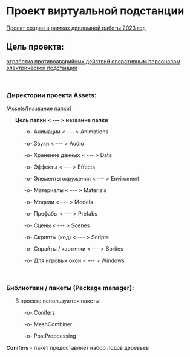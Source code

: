 # Проект виртуальной подстанции
<u>Проект создан в рамках дипломной работы 2023 год</u></p>

## Цель проекта:
<p><u>отработка противоаварийных действий оперативным персоналом электрической подстанции</u></p>
<br/>

### Директории проекта Assets:
<p><u>/Assets/[название папки]</u></p>
<ul>
    <p><b>Цель папки < --- > название папки</b></p>
    <ol>-o- Анимации < --- > Animations</ol>
    <ol>-o- Звуки < --- > Audio</ol>
    <ol>-o- Хранение данных < --- > Data</ol>
    <ol>-o- Эффекты < --- > Effects</ol>
    <ol>-o- Элементы окружения < --- > Enviroment</ol>
    <ol>-o- Материалы < --- > Materials</ol>
    <ol>-o- Модели < --- > Models</ol>
    <ol>-o- Префабы < --- > Prefabs</ol>
    <ol>-o- Сцены < --- > Scenes</ol>
    <ol>-o- Скрипты (код) < --- > Scripts</ol>
    <ol>-o- Спрайты / картинки < --- > Sprites</ol>
    <ol>-o- Для игровых окон < --- > Windows</ol>
</ul>
<br>

### Библиотеки / пакеты (Package manager):
<ul>
    <p>В проекте используются пакеты:</p>
    <ol>-o- Conifers</ol>
    <ol>-o- MeshCombiner</ol>
    <ol>-o- PostPropcessing</ol>
</ul>
<p><b>Conifers</b> - пакет предоставляет набор лодов деревьев</p>
